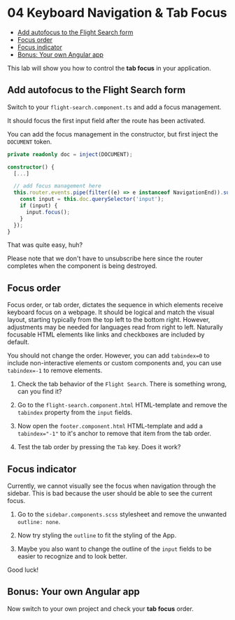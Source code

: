 # 04 Keyboard Navigation & Tab Focus

<!-- TOC -->

- [Add autofocus to the Flight Search form](#add-autofocus-to-the-flight-search-form)
- [Focus order](#focus-order)
- [Focus indicator](#focus-indicator)
- [Bonus: Your own Angular app](#bonus-your-own-angular-app)
  <!-- TOC -->

This lab will show you how to control the **tab focus** in your application.

## Add autofocus to the Flight Search form

Switch to your `flight-search.component.ts` and add a focus management.

It should focus the first input field after the route has been activated.

You can add the focus management in the constructor, but first inject the `DOCUMENT` token.

```typescript
private readonly doc = inject(DOCUMENT);
```

```typescript
constructor() {
  [...]

  // add focus management here
  this.router.events.pipe(filter((e) => e instanceof NavigationEnd)).subscribe(() => {
    const input = this.doc.querySelector('input');
    if (input) {
      input.focus();
    }
  });
}
```

That was quite easy, huh?

Please note that we don't have to unsubscribe here since the router completes when the component is being destroyed.

## Focus order

Focus order, or tab order, dictates the sequence in which elements receive keyboard focus on a webpage. It should be logical and match the visual layout, starting typically from the top left to the bottom right. However, adjustments may be needed for languages read from right to left. Naturally focusable HTML elements like links and checkboxes are included by default.

You should not change the order. However, you can add `tabindex=0` to include non-interactive elements or custom components and, you can use `tabindex=-1` to remove elements.

1. Check the tab behavior of the `Flight Search`. There is something wrong, can you find it?

2. Go to the `flight-search.component.html` HTML-template and remove the `tabindex` property from the `input` fields.

3. Now open the `footer.component.html` HTML-template and add a `tabindex="-1"` to it's anchor to remove that item from the tab order.

4. Test the tab order by pressing the `Tab` key. Does it work?

## Focus indicator

Currently, we cannot visually see the focus when navigation through the sidebar. This is bad because the user should be able to see the current focus.

1. Go to the `sidebar.components.scss` stylesheet and remove the unwanted `outline: none`.

2. Now try styling the `outline` to fit the styling of the App.

3. Maybe you also want to change the outline of the `input` fields to be easier to recognize and to look better.

Good luck!

## Bonus: Your own Angular app

Now switch to your own project and check your **tab focus** order.

